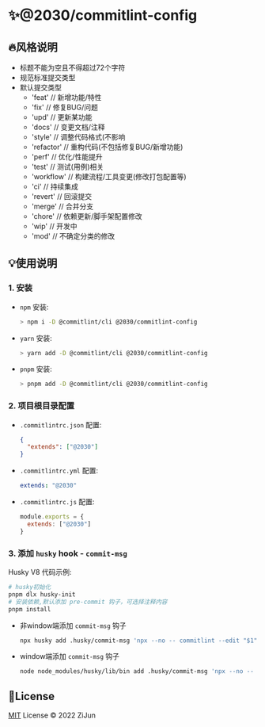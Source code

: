 # :sparkles:@2030/commitlint-config

## :fire:风格说明 

- 标题不能为空且不得超过72个字符
- 规范标准提交类型
- 默认提交类型
  - 'feat'     // 新增功能/特性
  - 'fix'      // 修复BUG/问题
  - 'upd'      // 更新某功能
  - 'docs'     // 变更文档/注释
  - 'style'    // 调整代码格式(不影响
  - 'refactor' // 重构代码(不包括修复BUG/新增功能)
  - 'perf'     // 优化/性能提升
  - 'test'     // 测试(用例)相关
  - 'workflow' // 构建流程/工具变更(修改打包配置等)
  - 'ci'       // 持续集成
  - 'revert'   // 回滚提交
  - 'merge'    // 合并分支
  - 'chore'    // 依赖更新/脚手架配置修改
  - 'wip'      // 开发中
  - 'mod'      // 不确定分类的修改

## :bulb:使用说明

### 1. 安装
- `npm` 安装:
  ```bash
  > npm i -D @commitlint/cli @2030/commitlint-config
  ```
- `yarn` 安装:
  ```bash
  > yarn add -D @commitlint/cli @2030/commitlint-config
  ```
- `pnpm` 安装:
  ```bash
  > pnpm add -D @commitlint/cli @2030/commitlint-config
  ```

### 2. 项目根目录配置
- `.commitlintrc.json` 配置:
  ```json
  {
    "extends": ["@2030"]
  }
  ```
- `.commitlintrc.yml` 配置:
  ```yaml
  extends: "@2030"
  ```
- `.commitlintrc.js` 配置:
  ```javascript
  module.exports = {
    extends: ["@2030"]
  }
  ```
  

### 3. 添加 `husky` hook - `commit-msg`

Husky V8 代码示例:

```bash
# husky初始化
pnpm dlx husky-init
# 安装依赖,默认添加 pre-commit 钩子，可选择注释内容
pnpm install
```
- 非window端添加 `commit-msg` 钩子
  ```bash
  npx husky add .husky/commit-msg 'npx --no -- commitlint --edit "$1"'
  ```
- window端添加 `commit-msg` 钩子
  ```bash
  node node_modules/husky/lib/bin add .husky/commit-msg 'npx --no -- commitlint --edit "$1"'
  ```

## :key:License

[MIT](./LICENSE) License &copy; 2022 ZiJun
